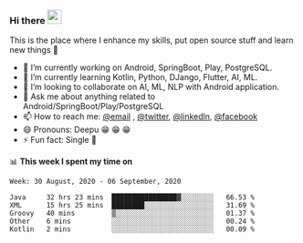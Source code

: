 ### Hi there <img src="https://media.giphy.com/media/hvRJCLFzcasrR4ia7z/giphy.gif" width="25px">
This is the place where I enhance my skills, put open source stuff and learn new things :rofl:

- 🔭 I’m currently working on Android, SpringBoot, Play, PostgreSQL. 
- 🌱 I’m currently learning Kotlin, Python, DJango, Flutter, AI, ML.
- 👯 I’m looking to collaborate on AI, ML, NLP with Android application.
- 💬 Ask me about anything related to Android/SpringBoot/Play/PostgreSQL
- 📫 How to reach me: [@email](deepakgupta7403@gmail.com) , [@twitter](https://twitter.com/deepakgupta7403), [@linkedln](https://in.linkedin.com/in/deepak-gupta-23b3b1113), [@facebook](https://facebook.com/deepakgupta7403)
- 😄 Pronouns: Deepu :grin: :grin: :grin:
- ⚡ Fun fact: Single :grimacing:

📊 **This week I spent my time on**

<!--START_SECTION:waka-->
```text
Week: 30 August, 2020 - 06 September, 2020

Java     32 hrs 23 mins  ████████████████▓░░░░░░░░   66.53 % 
XML      15 hrs 25 mins  ████████░░░░░░░░░░░░░░░░░   31.69 % 
Groovy   40 mins         ▒░░░░░░░░░░░░░░░░░░░░░░░░   01.37 % 
Other    6 mins          ░░░░░░░░░░░░░░░░░░░░░░░░░   00.24 % 
Kotlin   2 mins          ░░░░░░░░░░░░░░░░░░░░░░░░░   00.09 % 
```
<!--END_SECTION:waka-->
